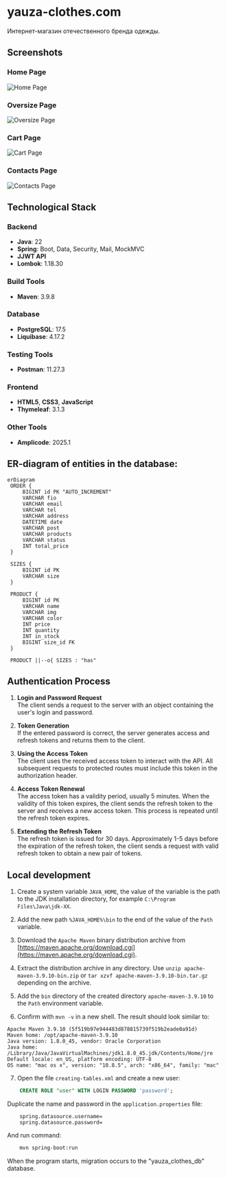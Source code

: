 # yauza-clothes.com
Интернет-магазин отечественного бренда одежды.

## Screenshots

### Home Page

![Home Page](https://github.com/bodyauza/yauza-clothes.com/raw/master/home_page.png)

### Oversize Page

![Oversize Page](https://github.com/bodyauza/yauza-clothes.com/raw/master/oversize_page.png)

### Cart Page

![Cart Page](https://github.com/bodyauza/yauza-clothes.com/raw/master/cart_page.png)

### Contacts Page

![Contacts Page](https://github.com/bodyauza/yauza-clothes.com/raw/master/contacts_page.png)

## Technological Stack

### Backend
- **Java**: 22
- **Spring**: Boot, Data, Security, Mail, MockMVC
- **JJWT API**
- **Lombok**: 1.18.30

### Build Tools
- **Maven**: 3.9.8

### Database
- **PostgreSQL**: 17.5
- **Liquibase**: 4.17.2

### Testing Tools
- **Postman**: 11.27.3

### Frontend
- **HTML5**, **CSS3**, **JavaScript**
- **Thymeleaf**: 3.1.3

### Other Tools
- **Amplicode**: 2025.1

## ER-diagram of entities in the database:

   ```mermaid
   erDiagram
    ORDER {
        BIGINT id PK "AUTO_INCREMENT"
        VARCHAR fio
        VARCHAR email
        VARCHAR tel
        VARCHAR address
        DATETIME date
        VARCHAR post
        VARCHAR products
        VARCHAR status
        INT total_price
    }

    SIZES {
        BIGINT id PK
        VARCHAR size
    }

    PRODUCT {
        BIGINT id PK
        VARCHAR name
        VARCHAR img
        VARCHAR color
        INT price
        INT quantity
        INT in_stock
        BIGINT size_id FK
    }

    PRODUCT ||--o{ SIZES : "has"
   ```

## Authentication Process

1. **Login and Password Request**  
   The client sends a request to the server with an object containing the user's login and password.

2. **Token Generation**  
   If the entered password is correct, the server generates access and refresh tokens and returns them to the client.

3. **Using the Access Token**  
   The client uses the received access token to interact with the API. All subsequent requests to protected routes must
   include this token in the authorization header.

4. **Access Token Renewal**  
   The access token has a validity period, usually 5 minutes. When the validity of this token expires, the client sends
   the refresh token to the server and receives a new access token. This process is repeated until the refresh token
   expires.

5. **Extending the Refresh Token**  
   The refresh token is issued for 30 days. Approximately 1-5 days before the expiration of the refresh token, the
   client sends a request with valid refresh token to obtain a new pair of tokens.

## Local development

1. Create a system variable `JAVA_HOME`, the value of the variable is the path to the JDK installation directory, for example `C:\Program Files\Java\jdk-XX`.

2. Add the new path `%JAVA_HOME%\bin` to the end of the value of the `Path` variable.

3. Download the `Apache Maven` binary distribution archive from [https://maven.apache.org/download.cgi](https://maven.apache.org/download.cgi).

4. Extract the distribution archive in any directory. Use `unzip apache-maven-3.9.10-bin.zip` or `tar xzvf apache-maven-3.9.10-bin.tar.gz` depending on the archive.

5. Add the `bin` directory of the created directory `apache-maven-3.9.10` to the `Path` environment variable.

6. Confirm with `mvn -v` in a new shell. The result should look similar to:

```
Apache Maven 3.9.10 (5f519b97e944483d878815739f519b2eade0a91d)
Maven home: /opt/apache-maven-3.9.10
Java version: 1.8.0_45, vendor: Oracle Corporation
Java home: /Library/Java/JavaVirtualMachines/jdk1.8.0_45.jdk/Contents/Home/jre
Default locale: en_US, platform encoding: UTF-8
OS name: "mac os x", version: "10.8.5", arch: "x86_64", family: "mac"
```

7. Open the file `creating-tables.xml` and create a new user:

```sql
    CREATE ROLE "user" WITH LOGIN PASSWORD 'password';
```

Duplicate the name and password in the `application.properties` file:

```properties
    spring.datasource.username=
    spring.datasource.password=
```

And run command:

```bash
    mvn spring-boot:run
```

When the program starts, migration occurs to the "yauza_clothes_db" database.

